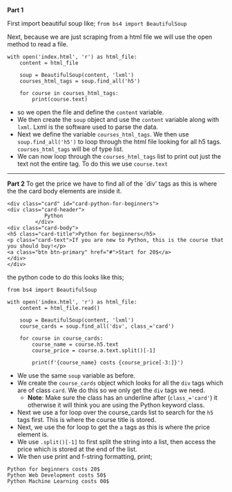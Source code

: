 **Part 1**

First import beautiful soup like;
`from bs4 import BeautifulSoup`

Next, because we are just scraping from a html file we will use the open method to read a file. 
```
with open('index.html', 'r') as html_file:
	content = html_file
	
	soup = BeautifulSoup(content, 'lxml')
	courses_html_tags = soup.find_all('h5')
	
	for course in courses_html_tags:
		print(course.text)
```

- so we open the file and define the `content` variable.
- We then create the `soup` object and use the `content` variable along with `lxml`. Lxml is the software used to parse the data. 
- Next we define the variable `courses_html_tags`. We then use `soup.find_all('h5')` to loop through the html file looking for all h5 tags. `courses_html_tags` will be of type list.
- We can now loop through the `courses_html_tags` list to print out just the text not the entire tag. To do this we use `course.text`

* * *

**Part 2**
To get the price we have to find all of the `div' tags as this is where the the card body elements are inside it. 

```
<div class="card" id="card-python-for-beginners">
<div class="card-header">
            Python
         </div>
<div class="card-body">
<h5 class="card-title">Python for beginners</h5>
<p class="card-text">If you are new to Python, this is the course that you should buy!</p>
<a class="btn btn-primary" href="#">Start for 20$</a>
</div>
</div>
```
the python code to do this looks like this;


```
from bs4 import BeautifulSoup

with open('index.html', 'r') as html_file:
    content = html_file.read()

    soup = BeautifulSoup(content, 'lxml') 
    course_cards = soup.find_all('div', class_='card')

    for course in course_cards:
        course_name = course.h5.text
        course_price = course.a.text.split()[-1]
        
        print(f'{course_name} costs {course_price[-3:]}')
```

- We use the same `soup` variable as before.
- We create the `course_cards` object which looks for all the `div` tags which are of class `card`. We do this so we only get the `div` tags we need.
	- **Note**: Make sure the class has an underline after (`class_='card'`) it otherwise it will think you are using the Python keyword class. 
- Next we use a for loop over the course_cards list to search for the `h5` tags first. This is where the course title is stored.
- Next, we use the for loop to get the `a` tags as this is where the price element is. 
- We use `.split()[-1]` to first split the string into a list, then access the price which is stored at the end of the list. 
- We then use print and f-string formatting, print;
```
Python for beginners costs 20$
Python Web Development costs 50$
Python Machine Learning costs 00$
```